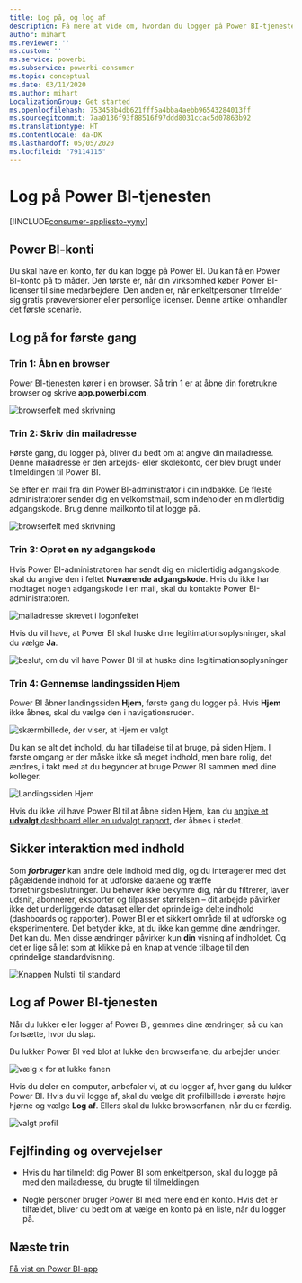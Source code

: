```yaml
---
title: Log på, og log af
description: Få mere at vide om, hvordan du logger på Power BI-tjenesten på internettet, og hvordan du logger af.
author: mihart
ms.reviewer: ''
ms.custom: ''
ms.service: powerbi
ms.subservice: powerbi-consumer
ms.topic: conceptual
ms.date: 03/11/2020
ms.author: mihart
LocalizationGroup: Get started
ms.openlocfilehash: 753458b4db621fff5a4bba4aebb96543284013ff
ms.sourcegitcommit: 7aa0136f93f88516f97ddd8031ccac5d07863b92
ms.translationtype: HT
ms.contentlocale: da-DK
ms.lasthandoff: 05/05/2020
ms.locfileid: "79114115"
---
```

# <a name="sign-in-to-power-bi-service"></a>Log på Power BI-tjenesten

[!INCLUDE[consumer-appliesto-yyny](../includes/consumer-appliesto-yyny.md)]

## <a name="power-bi-accounts"></a>Power BI-konti
Du skal have en konto, før du kan logge på Power BI. Du kan få en Power BI-konto på to måder. Den første er, når din virksomhed køber Power BI-licenser til sine medarbejdere. Den anden er, når enkeltpersoner tilmelder sig gratis prøveversioner eller personlige licenser. Denne artikel omhandler det første scenarie.

## <a name="sign-in-for-the-first-time"></a>Log på for første gang

### <a name="step-1-open-a-browser"></a>Trin 1: Åbn en browser
Power BI-tjenesten kører i en browser.  Så trin 1 er at åbne din foretrukne browser og skrive **app.powerbi.com**.

![browserfelt med skrivning](media/end-user-sign-in/power-bi-sign-in.png)

### <a name="step-2-type-your-email-address"></a>Trin 2: Skriv din mailadresse
Første gang, du logger på, bliver du bedt om at angive din mailadresse.  Denne mailadresse er den arbejds- eller skolekonto, der blev brugt under tilmeldingen til Power BI.  

Se efter en mail fra din Power BI-administrator i din indbakke. De fleste administratorer sender dig en velkomstmail, som indeholder en midlertidig adgangskode. Brug denne mailkonto til at logge på. 

![browserfelt med skrivning](media/end-user-sign-in/power-bi-password.png)


 
### <a name="step-3-create-a-new-password"></a>Trin 3: Opret en ny adgangskode
Hvis Power BI-administratoren har sendt dig en midlertidig adgangskode, skal du angive den i feltet **Nuværende adgangskode**. Hvis du ikke har modtaget nogen adgangskode i en mail, skal du kontakte Power BI-administratoren.

![mailadresse skrevet i logonfeltet](media/end-user-sign-in/power-bi-login.png)

Hvis du vil have, at Power BI skal huske dine legitimationsoplysninger, skal du vælge **Ja**. 

![beslut, om du vil have Power BI til at huske dine legitimationsoplysninger](media/end-user-sign-in/power-bi-stay-signed-in.png)


### <a name="step-4-review-your-home-landing-page"></a>Trin 4: Gennemse landingssiden Hjem
Power BI åbner landingssiden **Hjem**, første gang du logger på. Hvis **Hjem** ikke åbnes, skal du vælge den i navigationsruden. 

![skærmbillede, der viser, at Hjem er valgt](media/end-user-sign-in/power-bi-home-selected.png)

Du kan se alt det indhold, du har tilladelse til at bruge, på siden Hjem. I første omgang er der måske ikke så meget indhold, men bare rolig, det ændres, i takt med at du begynder at bruge Power BI sammen med dine kolleger. 

![Landingssiden Hjem](media/end-user-sign-in/power-bi-home-landing.png)

Hvis du ikke vil have Power BI til at åbne siden Hjem, kan du [angive et **udvalgt** dashboard eller en udvalgt rapport](end-user-featured.md), der åbnes i stedet. 

## <a name="safely-interact-with-content"></a>Sikker interaktion med indhold
Som ***forbruger*** kan andre dele indhold med dig, og du interagerer med det pågældende indhold for at udforske dataene og træffe forretningsbeslutninger.  Du behøver ikke bekymre dig, når du filtrerer, laver udsnit, abonnerer, eksporter og tilpasser størrelsen – dit arbejde påvirker ikke det underliggende datasæt eller det oprindelige delte indhold (dashboards og rapporter). Power BI er et sikkert område til at udforske og eksperimentere. Det betyder ikke, at du ikke kan gemme dine ændringer. Det kan du. Men disse ændringer påvirker kun **din** visning af indholdet. Og det er lige så let som at klikke på en knap at vende tilbage til den oprindelige standardvisning.

![Knappen Nulstil til standard](media/end-user-sign-in/power-bi-reset.png)

## <a name="sign-out-of-power-bi-service"></a>Log af Power BI-tjenesten
Når du lukker eller logger af Power BI, gemmes dine ændringer, så du kan fortsætte, hvor du slap.

Du lukker Power BI ved blot at lukke den browserfane, du arbejder under. 

![vælg x for at lukke fanen](media/end-user-sign-in/power-bi-close.png) 

Hvis du deler en computer, anbefaler vi, at du logger af, hver gang du lukker Power BI.  Hvis du vil logge af, skal du vælge dit profilbillede i øverste højre hjørne og vælge **Log af**. Ellers skal du lukke browserfanen, når du er færdig.

![valgt profil](media/end-user-sign-in/power-bi-sign-out.png) 

## <a name="troubleshooting-and-considerations"></a>Fejlfinding og overvejelser
- Hvis du har tilmeldt dig Power BI som enkeltperson, skal du logge på med den mailadresse, du brugte til tilmeldingen.

- Nogle personer bruger Power BI med mere end én konto. Hvis det er tilfældet, bliver du bedt om at vælge en konto på en liste, når du logger på. 

## <a name="next-steps"></a>Næste trin
[Få vist en Power BI-app](end-user-app-view.md)
